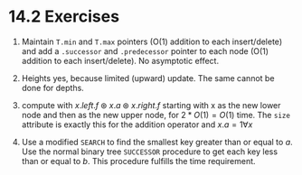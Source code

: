 # 14.2 Exercises

1. Maintain `T.min` and `T.max` pointers (O(1) addition to each insert/delete) and add a `.successor` and `.predecessor` pointer to each node (O(1) addition to each insert/delete). No asymptotic effect.

2. Heights yes, because limited (upward) update. The same cannot be done for depths.

3. compute with $x.left.f \circledast x.a \circledast x.right.f$ starting with x as the new lower node and then as the new upper node, for $2*O(1)=O(1)$ time. The `size` attribute is exactly this for the addition operator and $x.a=1 \forall x$

4. Use a modified `SEARCH` to find the smallest key greater than or equal to $a$. Use the normal binary tree `SUCCESSOR` procedure to get each key less than or equal to $b$. This procedure fulfills the time requirement.
